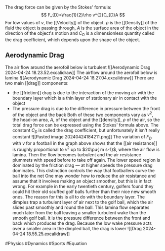 The drag force can be given by the Stokes' formula:
$$
F_{D}=\frac{1}{2}\rho v^{2}C_{D}A
$$
For low values of $v$, the [[Velocity]] of the object. $\rho$ is the [[Density]] of the fluid the object is passing through, $A$ is the surface area of the object in the direction of the object's motion and $C_{D}$ is a dimensionless quantity called the drag coefficient, which depends upon the shape of the object.
## Aerodynamic Drag
The air flow around the aerofoil below is turbulent
![[Aerodynamic Drag 2024-04-24 18.23.52.excalidraw]]
The airflow around the aerofoil below is lamina
![[Aerodynamic Drag 2024-04-24 18.27.04.excalidraw]]
There are two main [[drag]] components:
- the [[friction]] drag is due to the interaction of the moving air with the boundary layer which is a thin layer of stationary air in contact with the object
- The pressure drag is due to the difference in pressure between the front of the object and the back
Both of these two components vary as $v^{2}$, the head-on area, $A$, of the object and the [[density]], $\rho$ of the air, so the total drag force can be expressed using the Stokes' formula above. The constant $C_{D}$ is called the drag coefficient, but unfortunately it isn't really constant
![[Pasted image 20240424184211.png]]
The variation of $F_{D}$ with $v$ for a football in the graph above shows that the [[air resistance]] is roughly proportional to $v^{2}$ up to $20\pu{ m s-1}$, where the air flow is lamina. Then the flow becomes turbulent and the air resistance plummets with speed before to take off again. The lower speed region is dominated by the friction drag — at higher speeds the pressure drag dominates. This distinction controls the way that footballers curve the ball into the net
One may wonder how to reduce the air resistance and assume that it involves making an object smoother, but this is in fact wrong. For example in the early twentieth century, golfers found they could hit their old scuffed golf balls further than their nice new smooth ones. The reason for this is all to do with the boundary layer. The dimples trap a turbulent layer of air next to the golf ball, which the air slides past smoothly and round the ball. This lamina flow separates much later from the ball leaving a smaller turbulent wake than the smooth golf ball. It is the pressure difference between the front and back which produces the drag. Because the low wake pressure acts over a smaller area in the dimpled ball, the drag is lower
![[Drag 2024-04-24 18.55.25.excalidraw]]

#Physics #Dynamics #Sports #Equation